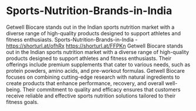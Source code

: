 # Sports-Nutrition-Brands-in-India
Getwell Biocare stands out in the Indian sports nutrition market with a diverse range of high-quality products designed to support athletes and fitness enthusiasts.
Sports-Nutrition-Brands-in-India - https://shorturl.at/ofhRx
https://shorturl.at/FFPKn
Getwell Biocare stands out in the Indian sports nutrition market with a diverse range of high-quality products designed to support athletes and fitness enthusiasts. Their offerings include premium supplements that cater to various needs, such as protein powders, amino acids, and pre-workout formulas. Getwell Biocare focuses on combining cutting-edge research with natural ingredients to create products that enhance performance, recovery, and overall well-being. Their commitment to quality and efficacy ensures that customers receive reliable and effective sports nutrition solutions tailored to their fitness goals.
